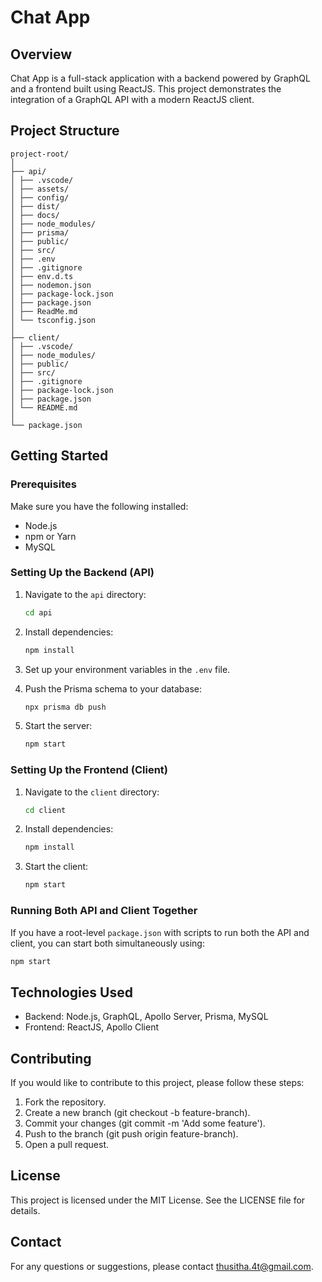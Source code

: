 # Chat App

## Overview
Chat App is a full-stack application with a backend powered by GraphQL and a frontend built using ReactJS. This project demonstrates the integration of a GraphQL API with a modern ReactJS client.

## Project Structure
```
project-root/
│
├── api/
│ ├── .vscode/
│ ├── assets/
│ ├── config/
│ ├── dist/
│ ├── docs/
│ ├── node_modules/
│ ├── prisma/
│ ├── public/
│ ├── src/
│ ├── .env
│ ├── .gitignore
│ ├── env.d.ts
│ ├── nodemon.json
│ ├── package-lock.json
│ ├── package.json
│ ├── ReadMe.md
│ └── tsconfig.json
│
├── client/
│ ├── .vscode/
│ ├── node_modules/
│ ├── public/
│ ├── src/
│ ├── .gitignore
│ ├── package-lock.json
│ ├── package.json
│ └── README.md
│
└── package.json
```

## Getting Started

### Prerequisites

Make sure you have the following installed:

- Node.js
- npm or Yarn
- MySQL

### Setting Up the Backend (API)

1. Navigate to the `api` directory:

    ```bash
    cd api
    ```

2. Install dependencies:

    ```bash
    npm install
    ```

3. Set up your environment variables in the `.env` file.

4. Push the Prisma schema to your database:

    ```bash
    npx prisma db push
    ```

5. Start the server:

    ```bash
    npm start
    ```

### Setting Up the Frontend (Client)

1. Navigate to the `client` directory:

    ```bash
    cd client
    ```

2. Install dependencies:

    ```bash
    npm install
    ```

3. Start the client:

    ```bash
    npm start
    ```

### Running Both API and Client Together

If you have a root-level `package.json` with scripts to run both the API and client, you can start both simultaneously using:

```bash
npm start
```

## Technologies Used
- Backend: Node.js, GraphQL, Apollo Server, Prisma, MySQL
- Frontend: ReactJS, Apollo Client

## Contributing
If you would like to contribute to this project, please follow these steps:

1. Fork the repository.
2. Create a new branch (git checkout -b feature-branch).
3. Commit your changes (git commit -m 'Add some feature').
4. Push to the branch (git push origin feature-branch).
5. Open a pull request.

## License
This project is licensed under the MIT License. See the LICENSE file for details.

## Contact
For any questions or suggestions, please contact thusitha.4t@gmail.com.
